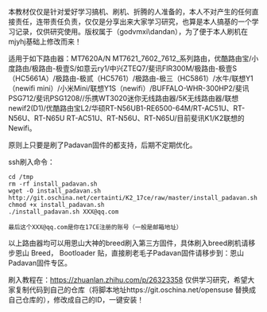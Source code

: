 
本教材仅仅是针对爱好学习搞机、刷机、折腾的人准备的，本人不对产生的任何直接责任，连带责任负责，仅仅是分享出来大家学习研究，也算是本人搞基的一个学习记录，仅供研究使用。版权属于（godvmxi\dandan），为了便于本人刷机在mjyhj基础上修改而来！

适用于如下路由器：MT7620A/N MT7621_7602_7612_系列路由，优酷路由宝/小度路由/极路由-极壹S/如意云ry1/中兴ZTEQ7/斐讯FIR300M/极路由-极壹S（HC5661A）/极路由-极贰（HC5761）/极路由-极三（HC5861）/水牛/联想Y1（newifi mini）/小米Mini/联想Y1S（newifi）/BUFFALO-WHR-300HP2/斐讯PSG712/斐讯PSG1208//乐携WT3020迷你无线路由器/5K无线路由器/联想newif2(D1)/优酷路由宝L2/华硕RT-N56UB1-RE6500-64M/RT-AC51U、RT-N56U、RT-N65U	RT-AC51U、RT-N56U、RT-N65U/目前斐讯K1/K2联想的Newifi。

原则上只要是刷了Padavan固件的都支持，后期不定期优化。

ssh刷入命令：
```
cd /tmp 
rm -rf install_padavan.sh 
wget -O install_padavan.sh http://git.oschina.net/certainti/K2_17ce/raw/master/install_padavan.sh 
chmod +x install_padavan.sh 
./install_padavan.sh XXX@qq.com  

最后这个XXX@qq.com是你在17CE注册的账号（一般是邮箱地址）
```

以上路由器均可以用恩山大神的breed刷入第三方固件，具体刷入breed刷机请移步恩山 Breed， Bootloader 贴，直接刷老毛子Padavan固件请移步到：恩山Padavan固件专区。

刷入教程在：https://zhuanlan.zhihu.com/p/26323358  仅供学习研究，希望大家复制代码到自己的仓库（将脚本地址https://git.oschina.net/opensuse 替换成自己仓库的），修改成自己的ID，一键安装！
